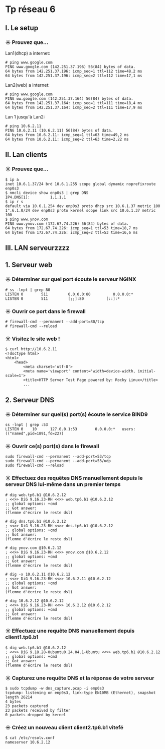 # Tp réseau 6

## I. Le setup

### ☀️ Prouvez que...
Lan1(dhcp) a internet:
```
# ping www.google.com
PING www.google.com (142.251.37.196) 56(84) bytes of data.
64 bytes from 142.251.37.196: icmp_seq=1 ttl=112 time=48,2 ms
64 bytes from 142.251.37.196: icmp_seq=2 ttl=112 time=17,1 ms
```
Lan2(web) a internet:
```
# ping www.google.com
PING ww.google.com (142.251.37.164) 56(84) bytes of data.
64 bytes from 142.251.37.164: icmp_seq=1 ttl=111 time=18,4 ms
64 bytes from 142.251.37.164: icmp_seq=2 ttl=111 time=17,9 ms
```
Lan 1 jusqu'à Lan2:
```
# ping 10.6.2.11
PING 10.6.2.11 (10.6.2.11) 56(84) bytes of data.
64 bytes from 10.6.2.11: icmp_seq=1 ttl=63 time=49,2 ms
64 bytes from 10.6.2.11: icmp_seq=2 ttl=63 time=2,22 ms
```

## II. Lan clients

### ☀️ Prouvez que...
```
$ ip a
inet 10.6.1.37/24 brd 10.6.1.255 scope global dynamic noprefixroute enp0s3
$ nmcli device show enp0s3 | grep DNS
IP4.DNS[1]:         1.1.1.1
$ ip r s
default via 10.6.1.254 dev enp0s3 proto dhcp src 10.6.1.37 metric 100
1°.6.1.0/24 dev enp0s3 proto kernel scope link src 10.6.1.37 metric 100
$ ping www.ynov.com
PING www.ynov.com (172.67.74.226) 56(84) bytes of data.
64 bytes from 172.67.74.226: icmp_seq=1 ttl=53 time=18,7 ms
64 bytes from 172.67.74.226: icmp_seq=2 ttl=53 time=16,6 ms
```

## III. LAN serveurzzzz

## 1. Serveur web

### ☀️ Déterminer sur quel port écoute le serveur NGINX
```
# ss -lnpt | grep 80
LISTEN 0        511         0.0.0.0:80          0.0.0.0:*
LISTEN 0        511         [;;]:80          [::]:*
```

### ☀️ Ouvrir ce port dans le firewall
```
# firewall-cmd --permanent --add-port=80/tcp
# firewall-cmd --reload
```

### ☀️ Visitez le site web !
```
$ curl http://10.6.2.11
<!doctype html>
<html>
    <head>
        <meta charset='utf-8'>
        <meta name='viewport' content='width=device-width, initial-scale=1'>
        <title>HTTP Server Test Page powered by: Rocky Linux</title>
        ...
```

## 2. Serveur DNS

### ☀️ Déterminer sur quel(s) port(s) écoute le service BIND9
```
ss -lnpt | grep :53
LISTEN 0    10      127.0.0.1:53        0.0.0.0:*   users:(("named",pid=1891,fd=22))
```

### ☀️ Ouvrir ce(s) port(s) dans le firewall
```
sudo firewall-cmd --permanent --add-port=53/tcp
sudo firewall-cmd --permanent --add-port=53/udp
sudo firewall-cmd --reload
```

### ☀️ Effectuez des requêtes DNS manuellement depuis le serveur DNS lui-même dans un premier temps
```
# dig web.tp6.b1 @10.6.2.12
; <<>> DiG 9.16.23-RH <<>> web.tp6.b1 @10.6.2.12
;; global options: +cmd
;; Got answer:
(flemme d'écrire le reste dsl)

# dig dns.tp6.b1 @10.6.2.12
; <<>> DiG 9.16.23-RH <<>> dns.tp6.b1 @10.6.2.12
;; global options: +cmd
;; Got answer:
(flemme d'écrire le reste dsl)

# dig ynov.com @10.6.2.12
; <<>> DiG 9.16.23-RH <<>> ynov.com @10.6.2.12
;; global options: +cmd
;; Got answer:
(flemme d'écrire le reste dsl)

# dig -x 10.6.2.11 @10.6.2.12
; <<>> DiG 9.16.23-RH <<>> 10.6.2.11 @10.6.2.12
;; global options: +cmd
;; Got answer:
(flemme d'écrire le reste dsl)

# dig 10.6.2.12 @10.6.2.12
; <<>> DiG 9.16.23-RH <<>> 10.6.2.12 @10.6.2.12
;; global options: +cmd
;; Got answer:
(flemme d'écrire le reste dsl)
```

### ☀️ Effectuez une requête DNS manuellement depuis client1.tp6.b1
```
$ dig web.tp6.b1 @10.6.2.12
; <<>> DiG 9.18.28-0ubuntu0.24.04.1-Ubuntu <<>> web.tp6.b1 @10.6.2.12
;; global options: +cmd
;; Got answer:
(flemme d'écrire le reste dsl)
```

### ☀️ Capturez une requête DNS et la réponse de votre serveur
```
$ sudo tcpdump -w dns_capture.pcap -i emp0s3
tcpdump: listening on enp0s3, link-type EN10MB (Ethernet), snapshot length 26214
4 bytes
23 packets captured
23 packets received by filter
0 packets dropped by kernel
```

### ☀️ Créez un nouveau client client2.tp6.b1 vitefé
```
$ cat /etc/resolv.conf
nameserver 10.6.2.12
```